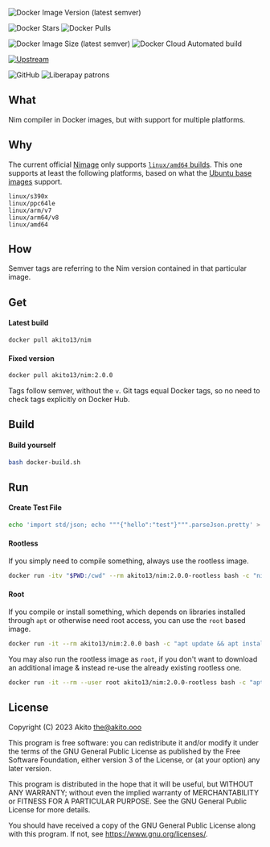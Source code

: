 ![Docker Image Version (latest semver)](https://img.shields.io/docker/v/akito13/nim?style=plastic)

![Docker Stars](https://img.shields.io/docker/stars/akito13/nim?style=plastic)
![Docker Pulls](https://img.shields.io/docker/pulls/akito13/nim?style=plastic)

![Docker Image Size (latest semver)](https://img.shields.io/docker/image-size/akito13/nim?style=plastic)
![Docker Cloud Automated build](https://img.shields.io/docker/cloud/automated/akito13/nim?style=plastic)

[![Upstream](https://img.shields.io/badge/upstream-project-yellow?style=plastic)](https://github.com/nim-lang/Nim)

![GitHub](https://img.shields.io/github/license/theAkito/docker-nim?style=plastic)
![Liberapay patrons](https://img.shields.io/liberapay/patrons/Akito?style=plastic)

## What
Nim compiler in Docker images, but with support for multiple platforms.

## Why
The current official [Nimage](https://github.com/moigagoo/nimage) only supports [`linux/amd64` builds](https://hub.docker.com/r/nimlang/nim/tags).
This one supports at least the following platforms, based on what the [Ubuntu base images](https://hub.docker.com/_/ubuntu/tags) support.

```
linux/s390x
linux/ppc64le
linux/arm/v7
linux/arm64/v8
linux/amd64
```

## How
Semver tags are referring to the Nim version contained in that particular image.

## Get
#### Latest build
```bash
docker pull akito13/nim
```
#### Fixed version
```bash
docker pull akito13/nim:2.0.0
```
Tags follow semver, without the `v`.
Git tags equal Docker tags, so no need to check tags explicitly on Docker Hub.

## Build
#### Build yourself
```bash
bash docker-build.sh
```

## Run

#### Create Test File
```bash
echo 'import std/json; echo """{"hello":"test"}""".parseJson.pretty' > t.nim
```

#### Rootless
If you simply need to compile something, always use the rootless image.

```bash
docker run -itv "$PWD:/cwd" --rm akito13/nim:2.0.0-rootless bash -c "nim c -r /cwd/t.nim && rm /cwd/t"
```

#### Root
If you compile or install something, which depends on libraries installed through `apt` or otherwise need root access, you can use the `root` based image.

```bash
docker run -it --rm akito13/nim:2.0.0 bash -c "apt update && apt install -y libncurses-dev && nimble install -y moe"
```

You may also run the rootless image as `root`, if you don't want to download an additional image & instead re-use the already existing rootless one.

```bash
docker run -it --rm --user root akito13/nim:2.0.0-rootless bash -c "apt update && apt install -y libncurses-dev && nimble install -y moe"
```

## License
Copyright (C) 2023  Akito <the@akito.ooo>

This program is free software: you can redistribute it and/or modify
it under the terms of the GNU General Public License as published by
the Free Software Foundation, either version 3 of the License, or
(at your option) any later version.

This program is distributed in the hope that it will be useful,
but WITHOUT ANY WARRANTY; without even the implied warranty of
MERCHANTABILITY or FITNESS FOR A PARTICULAR PURPOSE.  See the
GNU General Public License for more details.

You should have received a copy of the GNU General Public License
along with this program.  If not, see <https://www.gnu.org/licenses/>.
